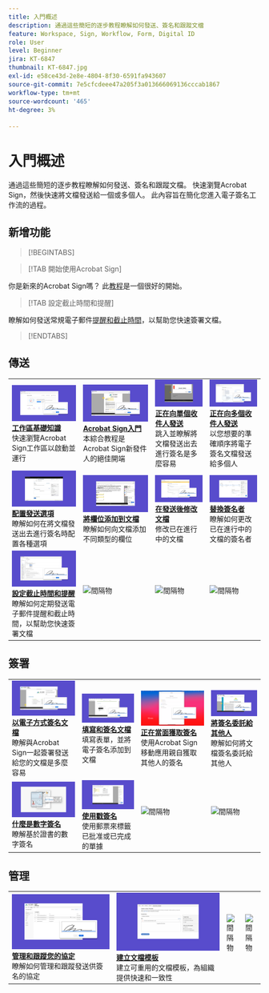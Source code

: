 ```yaml
---
title: 入門概述
description: 通過這些簡短的逐步教程瞭解如何發送、簽名和跟蹤文檔
feature: Workspace, Sign, Workflow, Form, Digital ID
role: User
level: Beginner
jira: KT-6847
thumbnail: KT-6847.jpg
exl-id: e58ce43d-2e8e-4804-8f30-6591fa943607
source-git-commit: 7e5cfcdeee47a205f3a013666069136cccab1867
workflow-type: tm+mt
source-wordcount: '465'
ht-degree: 3%

---
```


# 入門概述

通過這些簡短的逐步教程瞭解如何發送、簽名和跟蹤文檔。 快速瀏覽Acrobat Sign，然後快速將文檔發送給一個或多個人。 此內容旨在簡化您進入電子簽名工作流的過程。

## 新增功能

>[!BEGINTABS]

>[!TAB 開始使用Acrobat Sign]

你是新來的Acrobat Sign嗎？ 此[教程](new-sender.md)是一個很好的開始。

>[!TAB 設定截止時間和提醒]

瞭解如何發送常規電子郵件[提醒和截止時間](set-deadlines-reminders.md)，以幫助您快速簽署文檔。

>[!ENDTABS]

## 傳送

<table style="table-layout:fixed">
<tr>
 <td>
    <a href="quick-tour.md">
      <img alt="工作區基本介紹" src="../assets/workspace.png" />
    </a>
    <div>
    <a href="quick-tour.md"><strong>工作區基礎知識</strong></a>
    </div>
    快速瀏覽Acrobat Sign工作區以啟動並運行
    <br>
  </td>
  <td>
    <a href="new-sender.md">
      <img alt="Acrobat Sign入門" src="../assets/gettingstartednew.png" />
    </a>
    <div>
    <a href="new-sender.md"><strong>Acrobat Sign入門</strong></a>
    </div>
    本綜合教程是Acrobat Sign新發件人的絕佳開端
    <br>
  </td>
  <td>
    <a href="send-to-single-recipient.md">
      <img alt="正在發送到單個收件人" src="../assets/send-single-recipient.png" />
    </a>
    <div>
    <a href="send-to-single-recipient.md"><strong>正在向單個收件人發送</strong></a>
    </div>
    跳入並瞭解將文檔發送出去進行簽名是多麼容易
    <br>
  </td>
  <td>
    <a href="send-to-multiple-recipients.md">
      <img alt="傳送給多個收件者" src="../assets/send-to-multiple-recipient.png" />
    </a>
    <div>
    <a href="send-to-multiple-recipients.md"><strong>正在向多個收件人發送</strong></a>
    </div>
    以您想要的準確順序將電子簽名文檔發送給多個人
    <br>
  </td>
</tr>
<tr>
  <td>
    <a href="sending-options.md">
      <img alt="配置發送選項" src="../assets/configure.png" />
    </a>
    <div>
    <a href="sending-options.md"><strong>配置發送選項</strong></a>
    </div>
    瞭解如何在將文檔發送出去進行簽名時配置各種選項
    <br>
  </td>
  <td>
    <a href="adding-fields.md">
      <img alt="將欄位添加到文檔" src="../assets/adding-fields.png" />
    </a>
    <div>
    <a href="adding-fields.md"><strong>將欄位添加到文檔</strong></a>
    </div>
    瞭解如何向文檔添加不同類型的欄位
    <br>
  </td>
  <td>
    <a href="modify-in-flight.md">
      <img alt="發送後修改文檔" src="../assets/modify.png" />
    </a>
    <div>
    <a href="modify-in-flight.md"><strong>在發送後修改文檔</strong></a>
    </div>
    修改已在進行中的文檔
    <br>
  </td>
  <td>
    <a href="replace-signer.md">
      <img alt="替換簽名人" src="../assets/replace.png" />
    </a>
    <div>
    <a href="replace-signer.md"><strong>替換簽名者</strong></a>
    </div>
    瞭解如何更改已在進行中的文檔的簽名者
     <br>
  </td>
</tr>
<tr>
  <td>
      <a href="set-deadlines-reminders.md">
        <img alt="設定截止日期和提醒" src="../assets/deadlines-reminders.png" />
      </a>
      <div>
      <a href="set-deadlines-reminders.md"><strong>設定截止時間和提醒</strong></a>
      </div>
      瞭解如何定期發送電子郵件提醒和截止時間，以幫助您快速簽署文檔
      <br>
    </td> 
  <td>
      <img alt="間隔物" src="../assets/Whitespacer.png" />
      <div>
      <br>
    </td>
    <td>
      <img alt="間隔物" src="../assets/Whitespacer.png" />
      <div>
      <br>
    </td>
    <td>
      <img alt="間隔物" src="../assets/Whitespacer.png" />
      <div>
      <br>
    </td>
</tr>
</table>

## 簽署

<table style="table-layout:fixed">
<tr>
  <td>
    <a href="electronically-sign-a-document.md">
      <img alt="以電子方式簽名文檔" src="../assets/sign-electronically.png" />
    </a>
    <div>
    <a href="electronically-sign-a-document.md"><strong>以電子方式簽名文檔</strong></a>
    </div>
    瞭解與Acrobat Sign一起簽署發送給您的文檔是多麼容易
    <br>
  </td>
  <td>
    <a href="fill-and-sign.md">
      <img alt="填充和簽名文檔" src="../assets/fill-and-sign.png" />
    </a>
    <div>
    <a href="fill-and-sign.md"><strong>填寫和簽名文檔</strong></a>
    </div>
    填寫表單，並將電子簽名添加到文檔
    <br>
  </td>
  <td>
    <a href="sign-in-person.md">
      <img alt="親自獲取簽名" src="../assets/inperson.png" />
    </a>
    <div>
    <a href="sign-in-person.md"><strong>正在當面獲取簽名</strong></a>
    </div>
    使用Acrobat Sign移動應用親自獲取其他人的簽名
    <br>
  </td>
  <td>
    <a href="delegate-signing.md">
      <img alt="將簽名委託給其他人" src="../assets/delegate-signing.png" />
    </a>
    <div>
    <a href="delegate-signing.md"><strong>將簽名委託給其他人</strong></a>
    </div>
    瞭解如何將文檔簽名委託給其他人
    <br>
  </td>
</tr>
<tr>
  <td>
    <a href="sign-with-a-digital-signature.md">
      <img alt="什麼是數字簽名" src="../assets/digital-signature.png" />
    </a>
    <div>
    <a href="sign-with-a-digital-signature.md"><strong>什麼是數字簽名</strong></a>
    </div>
    瞭解基於證書的數字簽名
    <br>
  </td>
  <td>
    <a href="sign-with-a-stamp.md">
      <img alt="使用戳簽名" src="../assets/sign-stamp.png" />
    </a>
    <div>
    <a href="sign-with-a-stamp.md"><strong>使用戳簽名</strong></a>
    </div>
    使用郵票來標籤已批准或已完成的單據
     <br>
  </td> 
 <td>
    <img alt="間隔物" src="../assets/Grayspacer.png" />
    <div>
    <br>
  </td>
  <td>
    <img alt="間隔物" src="../assets/Grayspacer.png" />
    <div>
    <br>
  </td>
</tr>  
</table>

## 管理

<table style="table-layout:fixed">
<tr>
  <td>
    <a href="manage-and-track.md">
      <img alt="管理和跟蹤您的協定" src="../assets/manage-track.png" />
    </a>
    <div>
    <a href="manage-and-track.md"><strong>管理和跟蹤您的協定</strong></a>
    </div>
    瞭解如何管理和跟蹤發送供簽名的協定
    <br>
  </td>
  <td>
    <a href="../sign-advanced-users/create-a-template.md">
      <img alt="建立文檔模板" src="../assets/create-template.png" />
    </a>
    <div>
    <a href="../sign-advanced-users/create-a-template.md"><strong>建立文檔模板</strong></a>
    </div>
    建立可重用的文檔模板，為組織提供快速和一致性
    <br>
  </td>
  <td>
    <img alt="間隔物" src="../assets/Whitespacer.png" />
    <div>
    <br>
  </td>
  <td>
    <img alt="間隔物" src="../assets/Whitespacer.png" />
    <div>
    <br>
  </td>
</tr>
</table>
